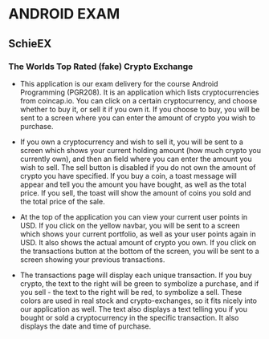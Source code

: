 # ANDROID EXAM
## SchieEX
### The Worlds Top Rated (fake) Crypto Exchange
- This application is our exam delivery for the course Android Programming (PGR208). It is an application which lists cryptocurrencies from coincap.io. You can click on a certain cryptocurrency, and choose whether to buy it, or sell it if you own it. If you choose to buy, you will be sent to a screen where you can enter the amount of crypto you wish to purchase.

- If you own a cryptocurrency and wish to sell it, you will be sent to a screen which shows your current holding amount (how much crypto you currently own), and then an field where you can enter the amount you wish to sell. The sell button is disabled if you do not own the amount of crypto you have specified. If you buy a coin, a toast message will appear and tell you the amount you have bought, as well as the total price. If you sell, the toast will show the amount of coins you sold and the total price of the sale.
- At the top of the application you can view your current user points in USD. If you click on the yellow navbar, you will be sent to a screen which shows your current portfolio, as well as your user points again in USD. It also shows the actual amount of crypto you own. If you click on the transactions button at the bottom of the screen, you will be sent to a screen showing your previous transactions.
- The transactions page will display each unique transaction. If you buy crypto, the text to the right will be green to symbolize a purchase, and if you sell - the text to the right will be red, to symbolize a sell. These colors are used in real stock and crypto-exchanges, so it fits nicely into our application as well. The text also displays a text telling you if you bought or sold a cryptocurrency in the specific transaction. It also displays the date and time of purchase.

 
